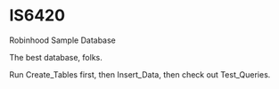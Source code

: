 # IS6420
Robinhood Sample Database

The best database, folks.

Run Create_Tables first, then Insert_Data, then check out Test_Queries.
